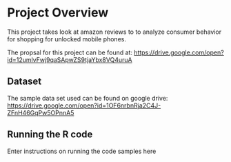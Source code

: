 # Project Overview
This project takes look at amazon reviews to to analyze consumer behavior for shopping for unlocked mobile phones.

The propsal for this project can be found at:
https://drive.google.com/open?id=12umlvFwj9qaSApwZS9tjaYbx8VQ4uruA 

## Dataset
The sample data set used can be found on google drive:
https://drive.google.com/open?id=1OF6nrbnRja2C4J-ZFnH46GqPw5OPnnA5

## Running the R code
Enter instructions on running the code samples here






























































